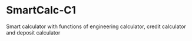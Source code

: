 # SmartCalc-C1
Smart calculator with functions of engineering calculator, credit calculator and deposit calculator
